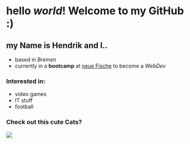 # hello _world_! Welcome to my GitHub :)
## my Name is Hendrik and I..

* based in _Bremen_
* currently in a **bootcamp** at [neue Fische](https://www.neuefische.de/) to become a _WebDev_

### Interested in:

* video games
* IT stuff
* football

### Check out this cute Cats?

[![](http://img.youtube.com/vi/laYQFi5LrZA/0.jpg)](http://www.youtube.com/watch?v=dQw4w9WgXcQ)

